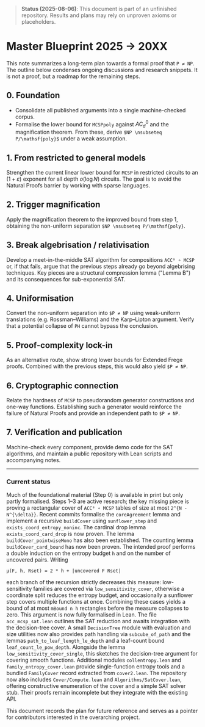 > **Status (2025-08-06)**: This document is part of an unfinished repository. Results and plans may rely on unproven axioms or placeholders.
>
# Master Blueprint 2025 → 20XX

This note summarizes a long-term plan towards a formal proof that `P ≠ NP`.
The outline below condenses ongoing discussions and research snippets.  It is
not a proof, but a roadmap for the remaining steps.

## 0. Foundation

* Consolidate all published arguments into a single machine-checked corpus.
* Formalise the lower bound for `MCSPpoly` against $AC^0_d$ and the
  magnification theorem.  From these, derive
  `$NP \nsubseteq P/\mathsf{poly}$` under a weak assumption.

## 1. From restricted to general models

Strengthen the current linear lower bound for `MCSP` in restricted circuits to
an $(1+\varepsilon)$ exponent for all depth $o(\log N)$ circuits.  The goal is
to avoid the Natural Proofs barrier by working with sparse languages.

## 2. Trigger magnification

Apply the magnification theorem to the improved bound from step 1, obtaining the
non-uniform separation `$NP \nsubseteq P/\mathsf{poly}`.

## 3. Break algebrisation / relativisation

Develop a meet-in-the-middle SAT algorithm for compositions `ACC⁰ ∘ MCSP` or, if
that fails, argue that the previous steps already go beyond algebrising
techniques.  Key pieces are a structural compression lemma ("Lemma B") and its
consequences for sub-exponential SAT.

## 4. Uniformisation

Convert the non-uniform separation into `$P ≠ NP` using weak-uniform
translations (e.g. Rossman–Williams) and the Karp–Lipton argument.  Verify that
a potential collapse of `PH` cannot bypass the conclusion.

## 5. Proof-complexity lock-in

As an alternative route, show strong lower bounds for Extended Frege proofs.
Combined with the previous steps, this would also yield `$P ≠ NP`.

## 6. Cryptographic connection

Relate the hardness of `MCSP` to pseudorandom generator constructions and
one-way functions.  Establishing such a generator would reinforce the failure of
Natural Proofs and provide an independent path to `$P ≠ NP`.

## 7. Verification and publication

Machine-check every component, provide demo code for the SAT algorithms, and
maintain a public repository with Lean scripts and accompanying notes.

---

### Current status

Much of the foundational material (Step 0) is available in print but only partly
formalised.  Steps 1–3 are active research; the key missing piece is proving a
rectangular cover of `ACC⁰ ∘ MCSP` tables of size at most `2^{N - N^{\delta}}`.
Recent commits formalise the `coreAgreement` lemma and implement a recursive `buildCover` using `sunflower_step` and `exists_coord_entropy_noninc`.  The cardinal drop lemma `exists_coord_card_drop` is now proven.  The lemma `buildCover_pointwiseMono` has also been established.  The counting lemma `buildCover_card_bound` has now been proven.
The intended proof performs a double induction on the entropy budget `h` and on
the number of uncovered pairs.  Writing

```
μ(F, h, Rset) = 2 * h + |uncovered F Rset|
```

each branch of the recursion strictly decreases this measure:
low-sensitivity families are covered via `low_sensitivity_cover`, otherwise a
coordinate split reduces the entropy budget, and occasionally a sunflower step
covers multiple functions at once.  Combining these cases yields a bound of at
most `mBound n h` rectangles before the measure collapses to zero.  This argument is now fully formalised in Lean.  The file `acc_mcsp_sat.lean` outlines the SAT reduction and awaits integration with the decision-tree cover.
A small `DecisionTree` module with evaluation and size utilities now also
provides path handling via `subcube_of_path` and the lemmas
`path_to_leaf_length_le_depth` and a leaf-count bound `leaf_count_le_pow_depth`.
Alongside the lemma `low_sensitivity_cover_single`,
this sketches the decision-tree argument for covering smooth functions.
Additional modules `collentropy.lean` and `family_entropy_cover.lean` provide
single-function entropy tools and a bundled `FamilyCover` record extracted from
`cover2.lean`.
The repository now also includes `Cover/Compute.lean` and
`Algorithms/SatCover.lean`, offering constructive enumeration of the cover and a
simple SAT solver stub.  Their proofs remain incomplete but they integrate with
the existing API.

This document records the plan for future reference and serves as a pointer for
contributors interested in the overarching project.
